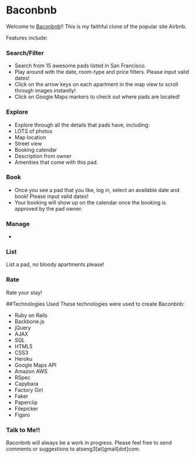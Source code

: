 # Baconbnb
Welcome to [Baconbnb](http://www.baconbnb.com)!!
This is my faithful clone of the popular site Airbnb.

Features include: 
### Search/Filter
 * Search from 15 awesome pads listed in San Francisco. 
 * Play around with the date, room-type and price filters. Please input valid dates!
 * Click on the arrow keys on each apartment in the map view to scroll through images instantly!
 * Click on Google Maps markers to check out where pads are located!
### Explore
 * Explore through all the details that pads have, including:
  * LOTS of photos
  * Map location
  * Street view
  * Booking calendar 
  * Description from owner
  * Amenities that come with this pad.

### Book
 * Once you see a pad that you like, log in, select an available date and book! Please input valid dates!
 * Your booking will show up on the calendar once the booking is approved by the pad owner.
### Manage
 * 
### List
List a pad, no bloody apartments please!

### Rate
Rate your stay!

##Technologies Used
These technologies were used to create Baconbnb:
* Ruby on Rails
* Backbone.js
* jQuery
* AJAX
* SQL
* HTML5
* CSS3
* Heroku
* Google Maps API
* Amazon AWS
* RSpec
* Capybara
* Factory Girl
* Faker
* Paperclip
* Filepicker
* Figaro

### Talk to Me!!
Baconbnb will always be a work in progress. Please feel free to send comments or suggestions to atseng3[at]gmail[dot]com.
